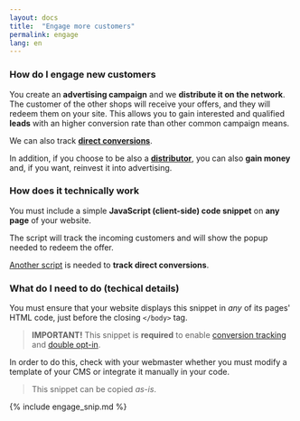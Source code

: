 ```yaml
---
layout: docs
title:  "Engage more customers"
permalink: engage
lang: en
---
```

### How do I engage new customers

You create an **advertising campaign** and we **distribute it on the network**. The customer of the other shops will receive your offers, and they will redeem them on your site. 
This allows you to gain interested and qualified **leads** with an higher conversion rate than other common campaign means.

We can also track [**direct conversions**](/conversions-tracking).

In addition, if you choose to be also a [**distributor**](/monetize), you can also **gain money** and, if you want, reinvest it into advertising.

### How does it technically work

You must include a simple **JavaScript (client-side) code snippet** on **any page** of your website.

The script will track the incoming customers and will show the popup needed to redeem the offer.

[Another script](/conversions-tracking) is needed to **track direct conversions**.

### What do I need to do (techical details)

You must ensure that your website displays this snippet in *any* of its pages' HTML code, just before the closing `</body>` tag.

> **IMPORTANT!** This snippet is **required** to enable <a href="/conversions-tracking">conversion tracking</a> and <a href="/double-opt-in">double opt-in</a>.

In order to do this, check with your webmaster whether you must modify a template of your CMS or integrate it manually in your code.

> This snippet can be copied *as-is*. 

{% include engage_snip.md %}